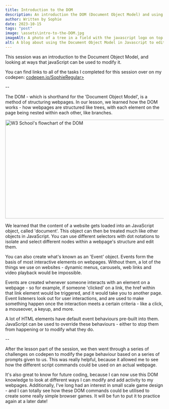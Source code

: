 ```yaml
---
title: Introduction to the DOM
description: An introduction the DOM (Document Object Model) and using JavaScript commands to modify webpages
author: Written by Sophie
date: 2023-10-15
tags: "post"
image: \assets\intro-to-the-DOM.jpg
imageAlt: A photo of a tree in a field with the javascript logo on top in the bottom right corner
alt: A blog about using the Document Object Model in Javascript to edit webpages
---
```


This session was an introduction to the Document Object Model, and looking at ways that javaScript can be used to modify it. 

You can find links to all of the tasks I completed for this session over on my codepen: <a href="https://codepen.io/SophieRegular">codepen.io/SophieRegular></a>

--

The DOM - which is shorthand for the 'Document Object Model', is a method of structuring webpages. In our lesson, we learned how the DOM works - how webpages are structured like trees, with each element on the page being nested within each other, like branches. 

<img class="img-fluid col justify-content-center py-3" src="/assets/the-dom.jpg" alt="W3 School's flowchart of the DOM" width="550" height="315">

We learned that the content of a website gets loaded into an JavaScript object, called 'document'. This object can then be treated much like other objects in JavaScript. You can use different selectors with dot notations to isolate and select different nodes within a webpage's structure and edit them.

You can also create what's known as an 'Event' object. Events form the basis of most interactive elements on webpages. Without them, a lot of the things we use on websites - dynamic menus, carousels, web links and video playback would be impossible. 

Events are created whenever someone interacts with an element on a webpage - so for example, if someone 'clicked' on a link, the href within that link element would be triggered, and it would take you to another page. Event listeners look out for user interactions, and are used to make something happen once the interaction meets a certain criteria - like a click, a mouseover, a keyup, and more. 

A lot of HTML elements have default event behaviours pre-built into them. JavaScript can be used to override these behaviours - either to stop them from happening or to modify what they do.

--

After the lesson part of the session, we then went through a series of challenges on codepen to modify the page behaviour based on a series of prompts given to us. This was really helpful, because it allowed me to see how the different script commands could be used on an actual webpage. 

It's also great to know for future coding, because I can now use this DOM knowledge to look at different ways I can modify and add activity to my webpages. Additionally, I've long had an interest in small scale game design - and I can totally see how these DOM commands could be utilised to create some really simple browser games. It will be fun to put it to practice again at a later date!



